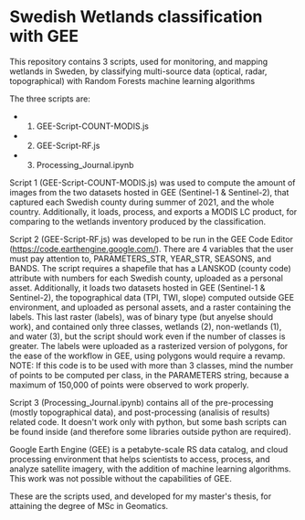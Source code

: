 # Swedish Wetlands classification with GEE

This repository contains 3 scripts, used for monitoring, and mapping wetlands in Sweden, by classifying multi-source data (optical, radar, topographical) with Random Forests machine learning algorithms

The three scripts are:
* 1. GEE-Script-COUNT-MODIS.js
* 2. GEE-Script-RF.js
* 3. Processing_Journal.ipynb

Script 1 (GEE-Script-COUNT-MODIS.js) was used to compute the amount of images from the two datasets hosted in GEE (Sentinel-1 & Sentinel-2), that captured each Swedish county during summer of 2021, and the whole country. Additionally, it loads, process, and exports a MODIS LC product, for comparing to the wetlands inventory produced by the classification.

Script 2 (GEE-Script-RF.js) was developed to be run in the GEE Code Editor (https://code.earthengine.google.com/). There are 4 variables that the user must pay attention to, PARAMETERS_STR, YEAR_STR, SEASONS, and BANDS. The script requires a shapefile that has a LANSKOD (county code) attribute with numbers for each Swedish county, uploaded as a personal asset. Additionally, it loads two datasets hosted in GEE (Sentinel-1 & Sentinel-2), the topographical data (TPI, TWI, slope) computed outside GEE environment, and uploaded as personal assets, and a raster containing the labels. This last raster (labels), was of binary type (but anyelse should work), and contained only three classes, wetlands (2), non-wetlands (1), and water (3), but the script should work even if the number of classes is greater. The labels were uploaded as a rasterized version of polygons, for the ease of the workflow in GEE, using polygons would require a revamp. NOTE: If this code is to be used with more than 3 classes, mind the number of points to be computed per class, in the PARAMETERS string, because a maximum of 150,000 of points were observed to work properly.

Script 3 (Processing_Journal.ipynb) contains all of the pre-processing (mostly topographical data), and post-processing (analisis of results) related code. It doesn't work only with python, but some bash scripts can be found inside (and therefore some libraries outside python are required).

Google Earth Engine (GEE) is a petabyte-scale RS data catalog, and cloud processing environment that helps scientists to access, process, and analyze satellite imagery, with the addition of machine learning algorithms. This work was not possible without the capabilities of GEE.

These are the scripts used, and developed for my master's thesis, for attaining the degree of MSc in Geomatics.
